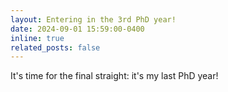 ```yaml
---
layout: Entering in the 3rd PhD year!
date: 2024-09-01 15:59:00-0400
inline: true
related_posts: false
---
```


It's time for the final straight: it's my last PhD year!
